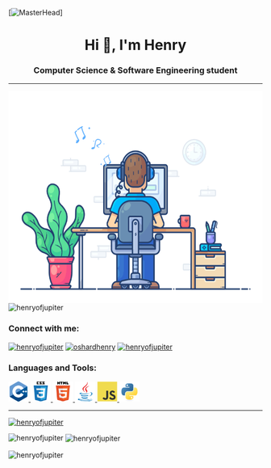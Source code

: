 [![MasterHead]()]
<h1 align="center">Hi 👋, I'm Henry</h1>
<h3 align="center">Computer Science & Software Engineering student</h3>
<hr>
<p><img align = "right" src= "https://raw.githubusercontent.com/henryofjupiter/henryofjupiter/d26898b5953705b2594e3890055b7b5db7e1b898/hoj.gif" width= "600" height= "420"/></p>
<div>
<p align="left"> <img src="https://komarev.com/ghpvc/?username=henryofjupiter&label=Profile%20views&color=0e75b6&style=flat" alt="henryofjupiter" /> </p>
<h3 align="left">Connect with me:</h3>
<p align="left">
<a href="https://twitter.com/henryofjupiter" target="blank"><img align="center" src="https://raw.githubusercontent.com/rahuldkjain/github-profile-readme-generator/master/src/images/icons/Social/twitter.svg" alt="henryofjupiter" height="30" width="40" /></a>
<a href="https://linkedin.com/in/oshardhenry" target="blank"><img align="center" src="https://raw.githubusercontent.com/rahuldkjain/github-profile-readme-generator/master/src/images/icons/Social/linked-in-alt.svg" alt="oshardhenry" height="30" width="40" /></a>
<a href="https://www.leetcode.com/henryofjupiter" target="blank"><img align="center" src="https://raw.githubusercontent.com/rahuldkjain/github-profile-readme-generator/master/src/images/icons/Social/leet-code.svg" alt="henryofjupiter" height="30" width="40" /></a>
</p>
<h3 align="left">Languages and Tools:</h3>
<p align="left"> <a href="https://www.w3schools.com/cpp/" target="_blank" rel="noreferrer"> <img src="https://raw.githubusercontent.com/devicons/devicon/master/icons/cplusplus/cplusplus-original.svg" alt="cplusplus" width="40" height="40"/> </a> <a href="https://www.w3schools.com/css/" target="_blank" rel="noreferrer"> <img src="https://raw.githubusercontent.com/devicons/devicon/master/icons/css3/css3-original-wordmark.svg" alt="css3" width="40" height="40"/> </a> <a href="https://www.w3.org/html/" target="_blank" rel="noreferrer"> <img src="https://raw.githubusercontent.com/devicons/devicon/master/icons/html5/html5-original-wordmark.svg" alt="html5" width="40" height="40"/> </a> <a href="https://www.java.com" target="_blank" rel="noreferrer"> <img src="https://raw.githubusercontent.com/devicons/devicon/master/icons/java/java-original.svg" alt="java" width="40" height="40"/> </a> <a href="https://developer.mozilla.org/en-US/docs/Web/JavaScript" target="_blank" rel="noreferrer"> <img src="https://raw.githubusercontent.com/devicons/devicon/master/icons/javascript/javascript-original.svg" alt="javascript" width="40" height="40"/> </a> <a href="https://www.python.org" target="_blank" rel="noreferrer"> <img src="https://raw.githubusercontent.com/devicons/devicon/master/icons/python/python-original.svg" alt="python" width="40" height="40"/> </a> </p>
<hr>
<p align="left"> <a href="https://github.com/ryo-ma/github-profile-trophy"><img src="https://github-profile-trophy.vercel.app/?username=henryofjupiter" alt="henryofjupiter" /></a> </p>

<p><img align="left" src="https://github-readme-stats.vercel.app/api/top-langs?username=henryofjupiter&show_icons=true&locale=en&layout=compact" alt="henryofjupiter" /></p>

<p>&nbsp;<img align="center" src="https://github-readme-stats.vercel.app/api?username=henryofjupiter&show_icons=true&locale=en" alt="henryofjupiter" /></p>

<p><img align="center" src="https://github-readme-streak-stats.herokuapp.com/?user=henryofjupiter&" alt="henryofjupiter" /></p>
</div>
